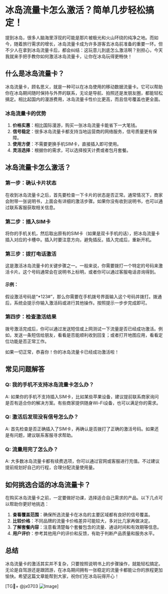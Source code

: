 # 冰岛流量卡怎么激活？简单几步轻松搞定！

提到冰岛，很多人脑海里浮现的可能是那片被极光和火山环绕的纯净之地。而如今，随着旅行需求的增长，冰岛流量卡成为许多游客去冰岛前准备的重要一环。但不少人在拿到冰岛流量卡后，都会纠结：这玩意儿到底怎么激活啊？别担心，今天我就来手把手教你如何激活冰岛流量卡，让你在冰岛玩得更畅快！

## 什么是冰岛流量卡？

冰岛流量卡，顾名思义，就是一种可以在冰岛使用的移动数据流量卡。它可以帮助你在冰岛期间随时保持与外界的联系，无论是导航、拍照还是发朋友圈，都能轻松搞定。相比起国内的漫游费用，冰岛流量卡性价比更高，而且信号覆盖也更全面。

### 冰岛流量卡的优势

1. **价格实惠**：相比国际漫游，购买一张冰岛流量卡能省下一大笔钱。
2. **信号稳定**：很多冰岛流量卡都支持当地运营商的网络服务，信号质量更有保障。
3. **使用方便**：不需要更换手机SIM卡，直接插入即可使用。
4. **灵活选择**：根据你的需求，可以选择按天计费或者包月套餐。

## 冰岛流量卡怎么激活？

### 第一步：确认卡片状态

在收到冰岛流量卡之后，首先要检查一下卡片的状态是否正常。通常情况下，商家会附带一张说明书，上面会有详细的激活步骤。如果你没有收到说明书，也可以通过联系客服获取相关信息。

### 第二步：插入SIM卡

将你的手机关机，然后取出原有的SIM卡（如果是双卡手机的话），把冰岛流量卡插入对应的卡槽中。插入时要注意方向，避免插反。插入完成后，重新开机。

### 第三步：拨打电话激活

这是激活冰岛流量卡的关键步骤之一。一般来说，你需要拨打一个特定的号码来激活卡片。这个号码通常会在说明书上标明，或者你可以通过客服电话咨询得到。

#### 示例：
假设激活号码是“*123#”，那么你需要在手机拨号界面输入这个号码并拨打。拨通后，系统会提示你输入激活码或进行其他操作。按照提示一步步完成即可。

### 第四步：检查激活结果

拨号激活完成后，你可以通过发送短信或上网测试一下流量是否已经成功激活。例如，发送一条短信给朋友，看看是否能顺利收到回复；或者打开地图应用，看看定位功能是否正常工作。

如果一切正常，恭喜你！你的冰岛流量卡已经成功激活啦！

## 常见问题解答

### Q: 我的手机不支持冰岛流量卡怎么办？
A: 如果你的手机不支持插入SIM卡，比如某些苹果设备，建议提前联系商家询问是否有适合你的解决方案。有些商家提供随身Wi-Fi设备，也可以满足你的需求。

### Q: 激活后发现没有信号怎么办？
A: 首先检查是否正确插入了SIM卡，再确认是否拨打了正确的激活号码。如果还是有问题，建议联系客服寻求帮助。

### Q: 流量用完了怎么办？
A: 大多数冰岛流量卡都有续费选项，你可以通过官网或客服进行充值。不过建议提前规划好自己的行程，合理分配流量使用量。

## 如何挑选合适的冰岛流量卡？

在购买冰岛流量卡之前，一定要做好功课，选择适合自己需求的产品。以下几点可以帮助你更好地挑选：

1. **查看覆盖范围**：确保所选流量卡在冰岛的主要区域都有良好的信号覆盖。
2. **比较价格**：不同品牌的流量卡价格差异可能较大，多对比几家再做决定。
3. **了解套餐内容**：注意看清楚每个套餐包含的流量、通话时间和有效期等信息。
4. **用户评价**：参考其他用户的评价和反馈，有助于判断产品质量和服务水平。

## 总结

冰岛流量卡的激活其实并不复杂，只要按照说明书上的步骤操作，就能轻松搞定。无论是自驾游还是跟团游，在冰岛期间拥有一张稳定的流量卡都能让你的旅程更加愉快。希望这篇文章能帮到大家，祝你们在冰岛玩得开心！

[TG💪+ @jx0703 ![Image](https://github.com/user-attachments/assets/dbca1d08-cadb-493c-b0ec-ad6f7a83f270)]